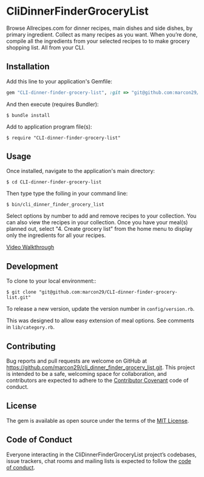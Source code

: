 # CliDinnerFinderGroceryList

Browse Allrecipes.com for dinner recipes, main dishes and side dishes, by primary ingredient. Collect as many recipes as you want. When you’re done, compile all the ingredients from your selected recipes to to make grocery shopping list. All from your CLI.

## Installation

Add this line to your application's Gemfile:

```ruby
gem "CLI-dinner-finder-grocery-list", :git => "git@github.com:marcon29/CLI-dinner-finder-grocery-list.git"
```

And then execute (requires Bundler):

    $ bundle install

Add to application program file(s):

    $ require "CLI-dinner-finder-grocery-list"

## Usage
Once installed, navigate to the application's main directory:

    $ cd CLI-dinner-finder-grocery-list

Then type type the folling in your command line:

    $ bin/cli_dinner_finder_grocery_list

Select options by number to add and remove recipes to your collection. You can also view the recipes in your collection. Once you have your meal(s) planned out, select "4. Create grocery list" from the home menu to display only the ingredients for all your recipes.

[Video Walkthrough](https://drive.google.com/file/d/1qjQE7jg9ga_EebTElMBDx6cz2KdZqKQs/view?usp=sharing)

## Development

To clone to your local environment::

    $ git clone "git@github.com:marcon29/CLI-dinner-finder-grocery-list.git"

To release a new version, update the version number in `config/version.rb`.

This was designed to allow easy extension of meal options. See comments in `lib/category.rb`.

## Contributing

Bug reports and pull requests are welcome on GitHub at https://github.com/marcon29/cli_dinner_finder_grocery_list.git. This project is intended to be a safe, welcoming space for collaboration, and contributors are expected to adhere to the [Contributor Covenant](http://contributor-covenant.org) code of conduct.

## License

The gem is available as open source under the terms of the [MIT License](https://opensource.org/licenses/MIT).


## Code of Conduct

Everyone interacting in the CliDinnerFinderGroceryList project’s codebases, issue trackers, chat rooms and mailing lists is expected to follow the [code of conduct](https://github.com/marcon29/CLI-dinner-finder-grocery-list/blob/master/CODE_OF_CONDUCT.md).
